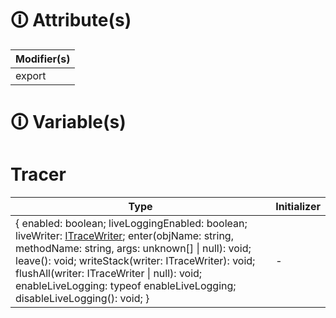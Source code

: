 # &#128712; Attribute(s)

| Modifier(s)                            |
|----------------------------------------|
| export |

# &#128712; Variable(s)

# Tracer

| Type                        | Initializer                       |
|-----------------------------|-----------------------------------|
| { enabled: boolean; liveLoggingEnabled: boolean; liveWriter: [ITraceWriter](https://hamedfathi.gitbook.io/aurelia-2-doc-api/kernel/interface/reporter/itracewriter); enter(objName: string, methodName: string, args: unknown[] &#124; null): void; leave(): void; writeStack(writer: ITraceWriter): void; flushAll(writer: ITraceWriter &#124; null): void; enableLiveLogging: typeof enableLiveLogging; disableLiveLogging(): void; } | - |